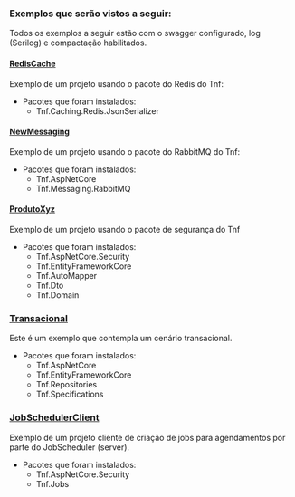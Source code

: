 ### Exemplos que serão vistos a seguir:

Todos os exemplos a seguir estão com o swagger configurado, log (Serilog) e compactação habilitados.

#### [RedisCache](https://github.com/totvs/tnf-samples/tree/master/Scenarios/RedisCache) ####
Exemplo de um projeto usando o pacote do Redis do Tnf:

- Pacotes que foram instalados:
	- Tnf.Caching.Redis.JsonSerializer

#### [NewMessaging](https://github.com/totvs/tnf-samples/tree/master/Scenarios/NewMessaging) ####
Exemplo de um projeto usando o pacote do RabbitMQ do Tnf:

- Pacotes que foram instalados:
	- Tnf.AspNetCore
	- Tnf.Messaging.RabbitMQ

#### [ProdutoXyz](https://github.com/totvs/tnf-samples/tree/master/Scenarios/ProdutoXyz) ####
Exemplo de um projeto usando o pacote de segurança do Tnf

- Pacotes que foram instalados:
	- Tnf.AspNetCore.Security
	- Tnf.EntityFrameworkCore
	- Tnf.AutoMapper
	- Tnf.Dto
	- Tnf.Domain

### [Transacional](https://github.com/totvs/tnf-samples/tree/master/Scenarios/Transactional) ####
Este é um exemplo que contempla um cenário transacional.

- Pacotes que foram instalados:
	- Tnf.AspNetCore
	- Tnf.EntityFrameworkCore
	- Tnf.Repositories
	- Tnf.Specifications

### [JobSchedulerClient](https://github.com/totvs/tnf-samples/tree/master/Scenarios/JobSchedulerClient) ####
Exemplo de um projeto cliente de criação de jobs para agendamentos por parte do JobScheduler (server).

- Pacotes que foram instalados:
	- Tnf.AspNetCore.Security
	- Tnf.Jobs